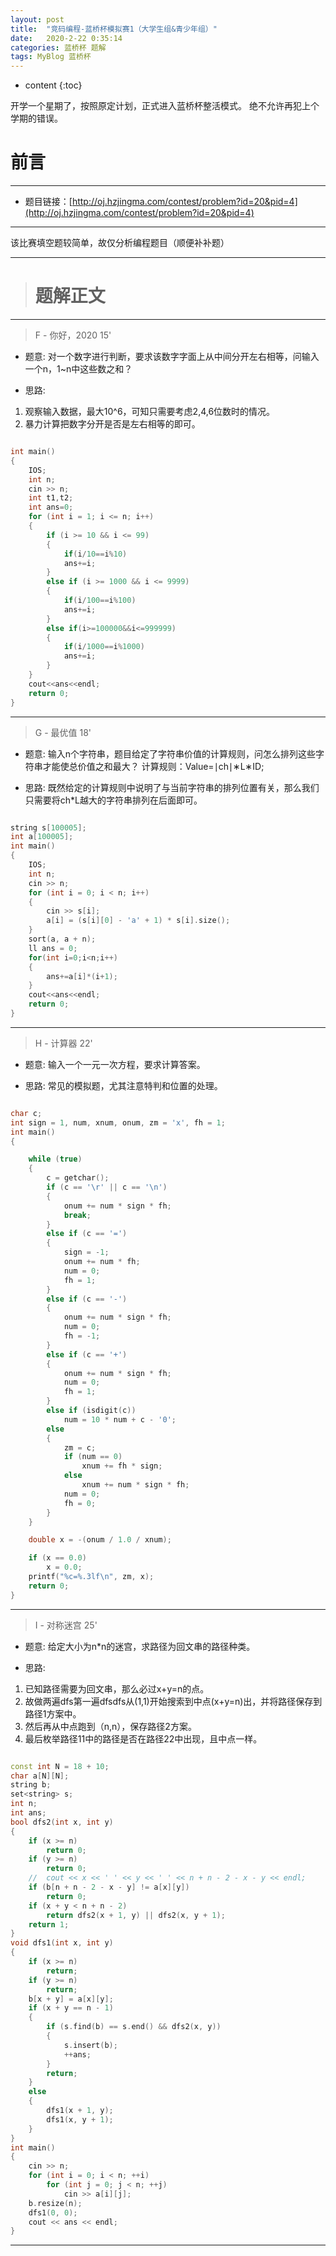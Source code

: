 ```yaml
---
layout: post
title:  "竞码编程-蓝桥杯模拟赛1（大学生组&青少年组）"
date:   2020-2-22 0:35:14
categories: 蓝桥杯 题解
tags: MyBlog 蓝桥杯 
---
```


* content
{:toc}

开学一个星期了，按照原定计划，正式进入蓝桥杯整活模式。
绝不允许再犯上个学期的错误。




# 前言

---

* 题目链接：[http://oj.hzjingma.com/contest/problem?id=20&pid=4](http://oj.hzjingma.com/contest/problem?id=20&pid=4)

---

该比赛填空题较简单，故仅分析编程题目（顺便补补题）

---

> # 题解正文

---

> F - 你好，2020 15'

* 题意:
对一个数字进行判断，要求该数字字面上从中间分开左右相等，问输入一个n，1~n中这些数之和？

* 思路:
1. 观察输入数据，最大10^6，可知只需要考虑2,4,6位数时的情况。
2. 暴力计算把数字分开是否是左右相等的即可。

```c++

int main()
{
    IOS;
    int n;
    cin >> n;
    int t1,t2;
    int ans=0;
    for (int i = 1; i <= n; i++)
    {
        if (i >= 10 && i <= 99)
        {
            if(i/10==i%10)
            ans+=i;
        }
        else if (i >= 1000 && i <= 9999)
        {
            if(i/100==i%100)
            ans+=i;
        }
        else if(i>=100000&&i<=999999)
        {
            if(i/1000==i%1000)
            ans+=i;
        }
    }
    cout<<ans<<endl;
    return 0;
}

```

---

> G - 最优值 18'

* 题意:
输入n个字符串，题目给定了字符串价值的计算规则，问怎么排列这些字符串才能使总价值之和最大？
计算规则：Value=∣ch∣∗L∗ID;  

* 思路:
既然给定的计算规则中说明了与当前字符串的排列位置有关，那么我们只需要将ch*L越大的字符串排列在后面即可。

```c++

string s[100005];
int a[100005];
int main()
{
    IOS;
    int n;
    cin >> n;
    for (int i = 0; i < n; i++)
    {
        cin >> s[i];
        a[i] = (s[i][0] - 'a' + 1) * s[i].size();
    }
    sort(a, a + n);
    ll ans = 0;
    for(int i=0;i<n;i++)
    {
        ans+=a[i]*(i+1);
    }
    cout<<ans<<endl;
    return 0;
}

```

---

> H - 计算器 22'

* 题意:
输入一个一元一次方程，要求计算答案。

* 思路:
常见的模拟题，尤其注意特判和位置的处理。

```c++

char c;
int sign = 1, num, xnum, onum, zm = 'x', fh = 1;
int main()
{

    while (true)
    {
        c = getchar();
        if (c == '\r' || c == '\n')
        {
            onum += num * sign * fh;
            break;
        }
        else if (c == '=')
        {
            sign = -1;
            onum += num * fh;
            num = 0;
            fh = 1;
        }
        else if (c == '-')
        {
            onum += num * sign * fh;
            num = 0;
            fh = -1;
        }
        else if (c == '+')
        {
            onum += num * sign * fh;
            num = 0;
            fh = 1;
        }
        else if (isdigit(c))
            num = 10 * num + c - '0';
        else
        {
            zm = c;
            if (num == 0)
                xnum += fh * sign;
            else
                xnum += num * sign * fh;
            num = 0;
            fh = 0;
        }
    }

    double x = -(onum / 1.0 / xnum);

    if (x == 0.0)
        x = 0.0;
    printf("%c=%.3lf\n", zm, x);
    return 0;
}

```

---

> I - 对称迷宫 25'

* 题意:
给定大小为n*n的迷宫，求路径为回文串的路径种类。

* 思路:
1. 已知路径需要为回文串，那么必过x+y=n的点。
2. 故做两遍dfs第一遍dfsdfs从(1,1)开始搜索到中点(x+y=n)出，并将路径保存到路径1方案中。
3. 然后再从中点跑到（n,n），保存路径2方案。
4. 最后枚举路径11中的路径是否在路径22中出现，且中点一样。


```c++

const int N = 18 + 10;
char a[N][N];
string b;
set<string> s;
int n;
int ans;
bool dfs2(int x, int y)
{
    if (x >= n)
        return 0;
    if (y >= n)
        return 0;
    //	cout << x << ' ' << y << ' ' << n + n - 2 - x - y << endl;
    if (b[n + n - 2 - x - y] != a[x][y])
        return 0;
    if (x + y < n + n - 2)
        return dfs2(x + 1, y) || dfs2(x, y + 1);
    return 1;
}
void dfs1(int x, int y)
{
    if (x >= n)
        return;
    if (y >= n)
        return;
    b[x + y] = a[x][y];
    if (x + y == n - 1)
    {
        if (s.find(b) == s.end() && dfs2(x, y))
        {
            s.insert(b);
            ++ans;
        }
        return;
    }
    else
    {
        dfs1(x + 1, y);
        dfs1(x, y + 1);
    }
}
int main()
{
    cin >> n;
    for (int i = 0; i < n; ++i)
        for (int j = 0; j < n; ++j)
            cin >> a[i][j];
    b.resize(n);
    dfs1(0, 0);
    cout << ans << endl;
}

```

---
